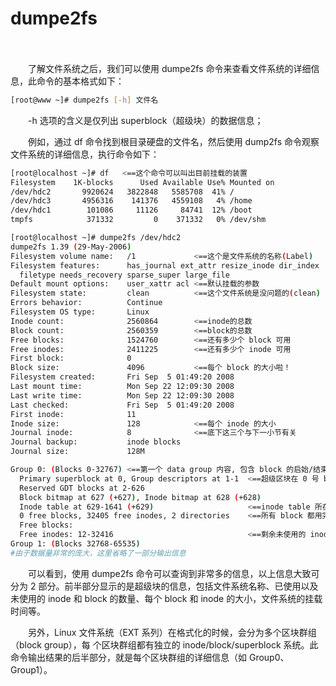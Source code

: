 # dumpe2fs

　　‍

　　了解文件系统之后，我们可以使用 dumpe2fs 命令来查看文件系统的详细信息，此命令的基本格式如下：

```bash
[root@www ~]# dumpe2fs [-h] 文件名
```

　　-h 选项的含义是仅列出 superblock（超级块）的数据信息；

　　例如，通过 df 命令找到根目录硬盘的文件名，然后使用 dump2fs 命令观察文件系统的详细信息，执行命令如下：

```bash
[root@localhost ~]# df   <==这个命令可以叫出目前挂载的装置
Filesystem    1K-blocks      Used Available Use% Mounted on
/dev/hdc2       9920624   3822848   5585708  41% /
/dev/hdc3       4956316    141376   4559108   4% /home
/dev/hdc1        101086     11126     84741  12% /boot
tmpfs            371332         0    371332   0% /dev/shm

[root@localhost ~]# dumpe2fs /dev/hdc2
dumpe2fs 1.39 (29-May-2006)
Filesystem volume name:   /1             <==这个是文件系统的名称(Label)
Filesystem features:      has_journal ext_attr resize_inode dir_index
  filetype needs_recovery sparse_super large_file
Default mount options:    user_xattr acl <==默认挂载的参数
Filesystem state:         clean          <==这个文件系统是没问题的(clean)
Errors behavior:          Continue
Filesystem OS type:       Linux
Inode count:              2560864        <==inode的总数
Block count:              2560359        <==block的总数
Free blocks:              1524760        <==还有多少个 block 可用
Free inodes:              2411225        <==还有多少个 inode 可用
First block:              0
Block size:               4096           <==每个 block 的大小啦！
Filesystem created:       Fri Sep  5 01:49:20 2008
Last mount time:          Mon Sep 22 12:09:30 2008
Last write time:          Mon Sep 22 12:09:30 2008
Last checked:             Fri Sep  5 01:49:20 2008
First inode:              11
Inode size:               128            <==每个 inode 的大小
Journal inode:            8              <==底下这三个与下一小节有关
Journal backup:           inode blocks
Journal size:             128M

Group 0: (Blocks 0-32767) <==第一个 data group 内容, 包含 block 的启始/结束号码
  Primary superblock at 0, Group descriptors at 1-1  <==超级区块在 0 号 block
  Reserved GDT blocks at 2-626
  Block bitmap at 627 (+627), Inode bitmap at 628 (+628)
  Inode table at 629-1641 (+629)                     <==inode table 所在的 block
  0 free blocks, 32405 free inodes, 2 directories    <==所有 block 都用完了！
  Free blocks:
  Free inodes: 12-32416                              <==剩余未使用的 inode 号码
Group 1: (Blocks 32768-65535)
#由于数据量非常的庞大，这里省略了一部分输出信息
```

　　可以看到，使用 dumpe2fs 命令可以查询到非常多的信息，以上信息大致可分为 2  部分。前半部分显示的是超级块的信息，包括文件系统名称、已使用以及未使用的 inode 和 block 的数量、每个 block 和 inode  的大小，文件系统的挂载时间等。

　　另外，Linux 文件系统（EXT 系列）在格式化的时候，会分为多个区块群组（block group），每 个区块群组都有独立的  inode/block/superblock 系统。此命令输出结果的后半部分，就是每个区块群组的详细信息（如 Group0、Group1）。
